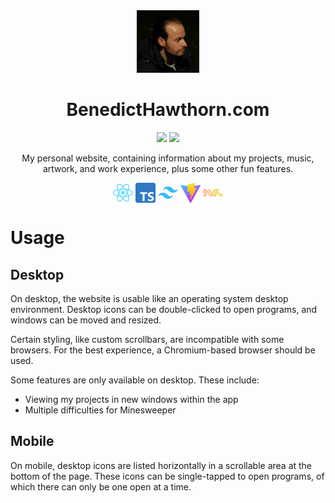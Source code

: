 <div align='center'>
    <img src='public/images/headshot.png' height='100' width='100' />
    <h1>BenedictHawthorn.com</h1>
</div>

<p align='center'>
    <img src='https://img.shields.io/github/languages/code-size/Ben-H1/benedicthawthorn.com' />
    <a href='https://github.com/Ben-H1/benedicthawthorn.com/commits/master'>
        <img src='https://img.shields.io/github/last-commit/Ben-H1/benedicthawthorn.com' />
    </a>
  
</p>

<p align='center'>My personal website, containing information about my projects, music, artwork, and work experience, plus some other fun features.</p>

<p align='center'>
    <img valign='middle' style='border: none' src='public/images/technologies/react.png' width='32' />
    <img valign='middle' src='public/images/technologies/typeScript.png' height='32' />
    <img valign='middle' src='public/images/technologies/tailwindCss.png' width='32' />
    <img valign='middle' src='public/images/technologies/vite.png' height='32' />
    <img valign='middle' src='public/images/technologies/speedyWebCompiler.png' width='32' />
</p>

# Usage

## Desktop

On desktop, the website is usable like an operating system desktop environment. Desktop icons can be double-clicked to open programs, and windows can be moved and resized.

Certain styling, like custom scrollbars, are incompatible with some browsers. For the best experience, a Chromium-based browser should be used.

Some features are only available on desktop. These include:

- Viewing my projects in new windows within the app
- Multiple difficulties for Minesweeper

## Mobile

On mobile, desktop icons are listed horizontally in a scrollable area at the bottom of the page. These icons can be single-tapped to open programs, of which there can only be one open at a time.
